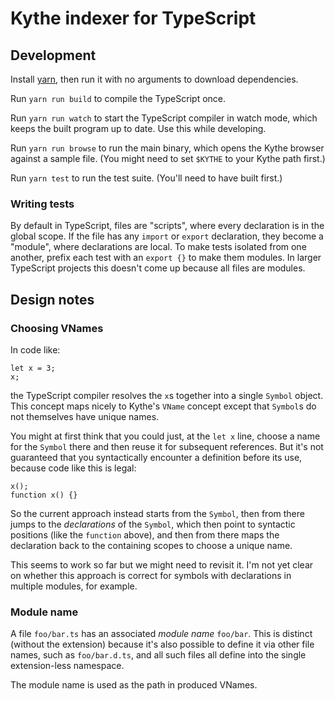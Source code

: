 # Kythe indexer for TypeScript

## Development

Install [yarn](https://yarnpkg.com/), then run it with no arguments to download
dependencies.

Run `yarn run build` to compile the TypeScript once.

Run `yarn run watch` to start the TypeScript compiler in watch mode, which
keeps the built program up to date.  Use this while developing.

Run `yarn run browse` to run the main binary, which opens the Kythe browser
against a sample file.  (You might need to set `$KYTHE` to your Kythe path
first.)

Run `yarn test` to run the test suite.  (You'll need to have built first.)

### Writing tests

By default in TypeScript, files are "scripts", where every declaration is in
the global scope.  If the file has any `import` or `export` declaration, they
become a "module", where declarations are local.  To make tests isolated from
one another, prefix each test with an `export {}` to make them modules.  In
larger TypeScript projects this doesn't come up because all files are modules.

## Design notes

### Choosing VNames

In code like:

```
let x = 3;
x;
```

the TypeScript compiler resolves the `x`s together into a single `Symbol`
object.  This concept maps nicely to Kythe's `VName` concept except that
`Symbol`s do not themselves have unique names.

You might at first think that you could just, at the `let x` line, choose
a name for the `Symbol` there and then reuse it for subsequent references.
But it's not guaranteed that you syntactically encounter a definition
before its use, because code like this is legal:

```
x();
function x() {}
```

So the current approach instead starts from the `Symbol`, then from
there jumps to the *declarations* of the `Symbol`, which then point to
syntactic positions (like the `function` above), and then from there
maps the declaration back to the containing scopes to choose a unique
name.

This seems to work so far but we might need to revisit it.  I'm not yet
clear on whether this approach is correct for symbols with declarations
in multiple modules, for example.

### Module name

A file `foo/bar.ts` has an associated *module name* `foo/bar`.  This is
distinct (without the extension) because it's also possible to define it via
other file names, such as `foo/bar.d.ts`, and all such files all define into
the single extension-less namespace.

The module name is used as the path in produced VNames.
